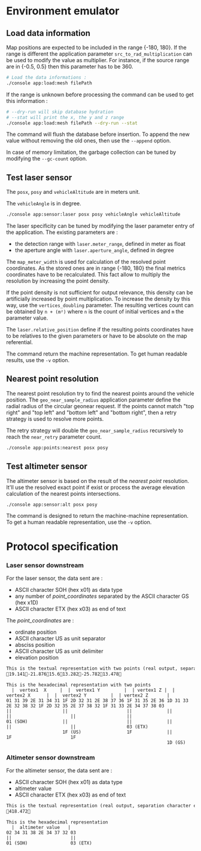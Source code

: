 # Environment emulator

## Load data information

Map positions are expected to be included in the range {-180, 180}. If the range is different the application parameter
`src_to_rad_multiplication` can be used to modify the value as multiplier. For instance, if the source range are in
{-0.5, 0.5} then this parameter has to be 360.

```bash
# Load the data informations :
./console app:load:mesh filePath
```

If the range is unknown before processing the command can be used to get this information :

```bash
# --dry-run will skip database hydration
# --stat will print the x, the y and z range
./console app:load:mesh filePath --dry-run --stat
```

The command will flush the database before insertion. To append the new value without removing the old ones, then use
the `--append` option.

In case of memory limitation, the garbage collection can be tuned by modifying the `--gc-count` option.

## Test laser sensor

The `posx`, `posy` and `vehicleAltitude` are in meters unit.

The `vehicleAngle` is in degree.

```bash
./console app:sensor:laser posx posy vehicleAngle vehicleAltitude
```

The laser specificity can be tuned by modifying the laser parameter entry of the application. The existing parameters
are :

 * the detection range with `laser.meter_range`, defined in meter as float
 * the aperture angle with `laser.aperture_angle`, defined in degree
 
The `map_meter_width` is used for calculation of the resolved point coordinates. As the stored ones are in range
{-180, 180} the final metrics coordinates have to be recalculated. This fact allow to multiply the resolution by 
increasing the point density.

If the point density is not sufficient for output relevance, this density can be artificially increased by point
multiplication. To increase the density by this way, use the `vertices_doubling` parameter. The resulting vertices count
can be obtained by `n + (m²)` where `n` is the count of initial vertices and `m` the parameter value.
 
The `laser.relative_position` define if the resulting points coordinates have to be relatives to the given parameters
or have to be absolute on the map referential.

The command return the machine representation. To get human readable results, use the `-v` option.

## Nearest point resolution

The nearest point resolution try to find the nearest points around the vehicle position. The `geo_near_sample_radius`
application parameter define the radial radius of the circular geonear request. If the points cannot match "top right"
and "top left" and "bottom left" and "bottom right", then a retry strategy is used to resolve more points.

The retry strategy will double the `geo_near_sample_radius` recursively to reach the `near_retry` parameter count.

```bash
./console app:points:nearest posx posy
```

## Test altimeter sensor

The altimeter sensor is based on the result of the _nearest point_ resolution. It'll use the resolved exact point if
exist or process the average elevation calculation of the nearest points intersections.

```bash
./console app:sensor:alt posx posy
```

The command is designed to return the machine-machine representation. To get a human readable representation, use the
`-v` option.

# Protocol specification

### Laser sensor downstream

For the laser sensor, the data sent are : 
 * ASCII character SOH (hex x01) as data type
 * any number of _point_coordinates_ separated by the ASCII character GS (hex x1D)
 * ASCII character ETX (hex x03) as end of text
 
The _point_coordinates_ are :
 * ordinate position
 * ASCII character US as unit separator
 * absciss position
 * ASCII character US as unit delimiter
 * elevation position

```txt
This is the textual representation with two points (real output, separation character escaped by gitlab)
19.141-21.87615.613.282-25.78213.478
```

```hex
This is the hexadecimal representation with two points
  |  vertex1  X     |  |  vertex1 Y         |  | vertex1 Z |  |  vertex2 X      |  |  vertex2 Y         |  | vertex2 Z       |
01 31 39 2E 31 34 31 1F 2D 32 31 2E 38 37 36 1F 31 35 2E 36 1D 31 33 2E 32 38 32 1F 2D 32 35 2E 37 38 32 1F 31 33 2E 34 37 38 03
||                   ||                      ||             ||                   ||                      ||                   ||
01 (SOH)             ||                      ||             ||                   ||                      ||                   03 (ETX)
                     1F (US)                 1F             ||                   1F                      1F
                                                            1D (GS)
```

### Altimeter sensor downstream

For the altimeter sensor, the data sent are : 
 * ASCII character SOH (hex x01) as data type
 * altimeter value
 * ASCII character ETX (hex x03) as end of text

```txt
This is the textual representation (real output, separation character escaped by gitlab)
418.472
```

```hex
This is the hexadecimal representation
  |  altimeter value   |
02 34 31 38 2E 34 37 32 03
||                      ||
01 (SOH)                03 (ETX)
```

